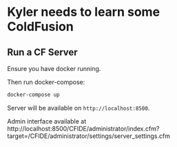 # Kyler needs to learn some ColdFusion

## Run a CF Server

Ensure you have docker running.

Then run docker-compose:

```bash
docker-compose up
```

Server will be available on `http://localhost:8500`.

Admin interface available at http://localhost:8500/CFIDE/administrator/index.cfm?target=/CFIDE/administrator/settings/server_settings.cfm
